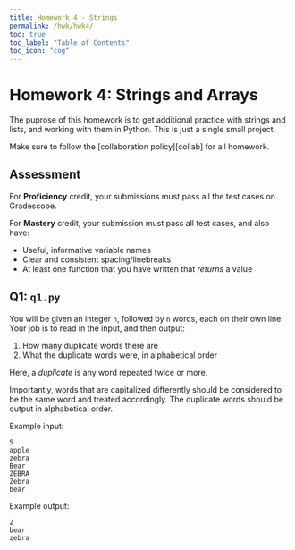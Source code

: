 ```yaml
---
title: Homework 4 - Strings
permalink: /hwk/hwk4/
toc: true
toc_label: "Table of Contents"
toc_icon: "cog"
---
```


# Homework 4: Strings and Arrays

The puprose of this homework is to get additional practice with strings and lists, and working with them in Python. This is just a single small project.  

Make sure to follow the [collaboration policy][collab] for all homework.

## Assessment

For **Proficiency** credit, your submissions must pass all the test cases on Gradescope.

For **Mastery** credit, your submission must pass all test cases, and also have:

- Useful, informative variable names 
- Clear and consistent spacing/linebreaks
- At least one function that you have written that _returns_ a value

## Q1: `q1.py`


You will be given an integer `n`, followed by `n` words, each on their own line. Your job is to read in the input, and then output:

1. How many duplicate words there are
2. What the duplicate words were, in alphabetical order

Here, a _duplicate_ is any word repeated twice or more.

Importantly, words that are capitalized differently should be considered to be the same word and treated accordingly. The duplicate words should be output in alphabetical order.

Example input:

```
5
apple
zebra
Bear
ZEBRA
Zebra
bear
```

Example output:

```
2
bear
zebra
```